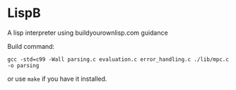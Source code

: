 # LispB 
A lisp interpreter using buildyourownlisp.com guidance

Build command:
```psh
gcc -std=c99 -Wall parsing.c evaluation.c error_handling.c ./lib/mpc.c -o parsing
```

or use ```make``` if you have it installed.